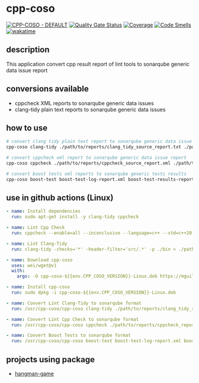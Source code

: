 # cpp-coso

[![CPP-COSO - DEFAULT](https://github.com/MGuillaumeF/cpp-coso/actions/workflows/default.yml/badge.svg?branch=main)](https://github.com/MGuillaumeF/cpp-coso/actions/workflows/default.yml)
[![Quality Gate Status](https://sonarcloud.io/api/project_badges/measure?project=MGuillaumeF_cpp-coso&metric=alert_status)](https://sonarcloud.io/summary/new_code?id=MGuillaumeF_cpp-coso)
[![Coverage](https://sonarcloud.io/api/project_badges/measure?project=MGuillaumeF_cpp-coso&metric=coverage)](https://sonarcloud.io/summary/new_code?id=MGuillaumeF_cpp-coso)
[![Code Smells](https://sonarcloud.io/api/project_badges/measure?project=MGuillaumeF_cpp-coso&metric=code_smells)](https://sonarcloud.io/summary/new_code?id=MGuillaumeF_cpp-coso)
[![wakatime](https://wakatime.com/badge/user/9f76e922-98e1-4ef0-b832-f1f6bb21d4c3/project/72ac7efd-84ae-45f5-9050-06aaae1d7d62.svg)](https://wakatime.com/badge/user/9f76e922-98e1-4ef0-b832-f1f6bb21d4c3/project/72ac7efd-84ae-45f5-9050-06aaae1d7d62)

## description

This application convert cpp result report of lint tools to sonarqube generic data issue report

## conversions available

- cppcheck XML reports to sonarqube generic data issues
- clang-tidy plain text reports to sonarqube generic data issues

## how to use

```sh
# convert clang tidy plain text report to sonarqube generic data issue report
cpp-coso clang-tidy ./path/to/reports/clang_tidy_source_report.txt ./path/to/reports/clang-tidy-sonarqube-report.json

# convert cppcheck xml report to sonarqube generic data issue report
cpp-coso cppcheck ./path/to/reports/cppcheck_source_report.xml ./path/to/reports/cppcheck-sonarqube-report.json

# convert boost tests xml reports to sonarqube generic tests results
cpp-coso boost-test boost-test-log-report.xml boost-test-results-report.xml boost-test-sonarqube-report.json
```

## use in github actions (Linux)

```yaml
- name: Install dependencies
  run: sudo apt-get install -y clang-tidy cppcheck

- name: Lint Cpp Check
  run: cppcheck --enable=all --inconclusive --language=c++ --std=c++20 --xml --output-file=./path/to/reports/cppcheck_report.xml ./root/to/project

- name: Lint Clang-Tidy
  run: clang-tidy -checks='*' -header-filter='src/.*' -p ./bin > ./path/to/reports/clang_tidy_report.txt

- name: Download cpp-coso
  uses: wei/wget@v1
  with:
    args: -O cpp-coso-${{env.CPP_COSO_VERSION}}-Linux.deb https://mguillaumef.github.io/cpp-coso/delivery/${{env.CPP_COSO_VERSION}}/cpp-coso-${{env.CPP_COSO_VERSION}}-Linux.deb

- name: Install cpp-coso
  run: sudo dpkg -i cpp-coso-${{env.CPP_COSO_VERSION}}-Linux.deb

- name: Convert Lint Clang-Tidy to sonarqube format
  run: /usr/cpp-coso/cpp-coso clang-tidy ./path/to/reports/clang_tidy_report.txt ./path/to/reports/clang-tidy-sonarqube-report.json

- name: Convert Lint Cpp Check to sonarqube format
  run: /usr/cpp-coso/cpp-coso cppcheck ./path/to/reports/cppcheck_report.xml ./path/to/reports/cppcheck-sonarqube-report.json

- name: Convert Boost Tests to sonarqube format
  run: /usr/cpp-coso/cpp-coso boost-test boost-test-log-report.xml boost-test-results-report.xml boost-test-sonarqube-report.json
```

## projects using package

- [hangman-game](https://github.com/MGuillaumeF/hangman-game)
